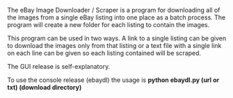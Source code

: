 The eBay Image Downloader / Scraper is a program for downloading all of the images from a single eBay listing into one place as a batch process. The program will create a new folder for each listing to contain the images.

This program can be used in two ways. A link to a single listing can be given to download the images only from that listing or a text file with a single link on each line can be given so each listing contained will be scraped.

The GUI release is self-explanatory.

To use the console release (ebaydl) the usage is
  <b> python ebaydl.py (url or txt) (download directory) </b>
